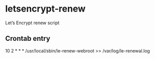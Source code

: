 # letsencrypt-renew
Let’s Encrypt renew script


## Crontab entry
10 2 * * * /usr/local/sbin/le-renew-webroot >> /var/log/le-renewal.log